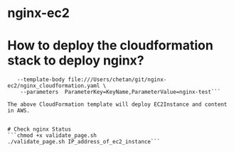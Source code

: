 # nginx-ec2

# How to deploy the cloudformation stack to deploy nginx?

```aws cloudformation create-stack  --stack-name nginx-ec2  \
   --template-body file:///Users/chetan/git/nginx-ec2/nginx_cloudformation.yaml \
    --parameters  ParameterKey=KeyName,ParameterValue=nginx-test```

The above CloudFormation template will deploy EC2Instance and content in AWS.


# Check nginx Status
```chmod +x validate_page.sh
./validate_page.sh IP_address_of_ec2_instance```
